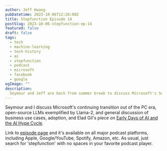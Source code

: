 ```yaml
---
author: Jeff Hwang
pubDatetime: 2023-10-06T12:26:00Z
title: Stepfunction Episode 14 
postSlug: 2023-10-06-stepfunction-ep-14
featured: false
draft: false
tags:
  - tech
  - machine-learning
  - tech-history
  - ai
  - stepfunction
  - podcast
  - microsoft
  - facebook
  - google
ogImage: ""
description:
  Seymour and Jeff are back from summer break to discuss Microsoft's September event, Llama-2, and 4 waves of AI adoption.
---
```


Seymour and I discuss Microsoft's continuing transition out of the PC era, open-source LLMs exemplified by Llama-2, and general discussion of business use cases, adoption, and Elad Gil's piece on [Early Days of AI and the AI Hype Cycle](https://blog.eladgil.com/p/early-days-of-ai).

Link to [episode page](https://www.stepfunction.org/episode-14-end-of-microsoft-pc-beginning-of-microsoft-cp-co-pilot-era) and it's available on all major podcast platforms, including Apple, Google/YouTube, Spotify, Amazon, etc. As usual, just search for 'stepfunction' with no spaces in your favorite podcast player.
